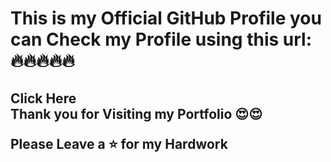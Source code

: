 <h1>This is my Official GitHub Profile you can Check my Profile using this url: 
🔥🔥🔥🔥🔥 </h1>
<h2>
<link href = "https://daniel-richardson-2001.github.io/danielrichardson.github.io/">Click Here</a> 
<br>
Thank you for Visiting my Portfolio 😍😍

Please Leave a ⭐ for my Hardwork </h2>
